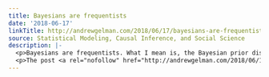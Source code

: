```yaml
---
title: Bayesians are frequentists
date: '2018-06-17'
linkTitle: http://andrewgelman.com/2018/06/17/bayesians-are-frequentists/
source: Statistical Modeling, Causal Inference, and Social Science
description: |-
  <p>Bayesians are frequentists. What I mean is, the Bayesian prior distribution corresponds to the frequentist sample space: it&#8217;s the set of problems for which a particular statistical model or procedure will be applied. I was thinking about this in the context of this question from Vlad Malik: I noticed this comment on Twitter in reference [&#8230;]</p>
  <p>The post <a rel="nofollow" href="http://andrewgelman.com/2018/06/17/bayesians-are-frequentists/">Bayesians are frequentists</a> appeare
---
```


